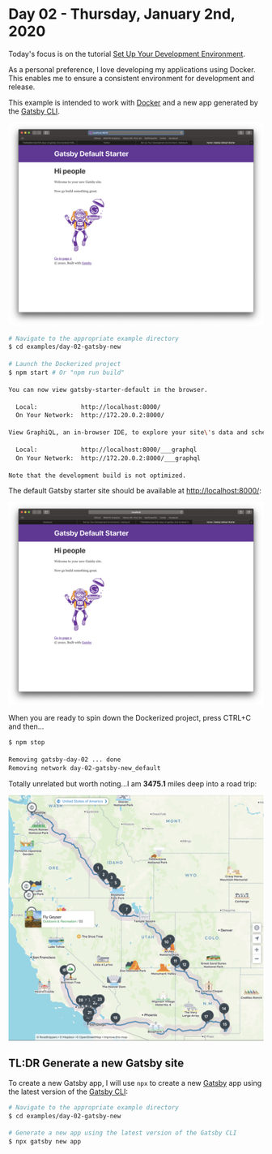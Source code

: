 # Day 02 - Thursday, January 2nd, 2020

Today's focus is on the tutorial [Set Up Your Development Environment](https://www.gatsbyjs.org/tutorial/part-zero/).

As a personal preference, I love developing my applications using Docker. This enables me to ensure a consistent environment for development and release.

This example is intended to work with [Docker](https://www.docker.com) and a new app generated by the [Gatsby CLI](https://www.gatsbyjs.com).

![images/2020.01.02-gatsby-new.png](images/2020.01.02-gatsby-new.png)

```sh
# Navigate to the appropriate example directory
$ cd examples/day-02-gatsby-new

# Launch the Dockerized project
$ npm start # Or "npm run build"

You can now view gatsby-starter-default in the browser.
⠀
  Local:            http://localhost:8000/
  On Your Network:  http://172.20.0.2:8000/
⠀
View GraphiQL, an in-browser IDE, to explore your site\'s data and schema
⠀
  Local:            http://localhost:8000/___graphql
  On Your Network:  http://172.20.0.2:8000/___graphql
⠀
Note that the development build is not optimized.
```

The default Gatsby starter site should be available at [http://localhost:8000/](http://localhost:8000/):

![images/2020.01.02-gatsby-default-starter.png](images/2020.01.02-gatsby-default-starter.png)

When you are ready to spin down the Dockerized project, press CTRL+C and then...

```sh
$ npm stop

Removing gatsby-day-02 ... done
Removing network day-02-gatsby-new_default
```

Totally unrelated but worth noting...I am **3475.1** miles deep into a road trip:

![images/2020.01.02-route.png](images/2020.01.02-route.png)

## TL:DR Generate a new Gatsby site

To create a new Gatsby app, I will use `npx` to create a new [Gatsby](https://www.gatsbyjs.com) app using the latest version of the [Gatsby CLI](https://www.gatsbyjs.com):

```sh
# Navigate to the appropriate example directory
$ cd examples/day-02-gatsby-new

# Generate a new app using the latest version of the Gatsby CLI
$ npx gatsby new app
```
